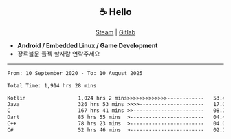 <h2 align="center"> ☕ Hello </h2>

<p align="center">
  <a href="https://steamcommunity.com/id/Niforances/">Steam</a> |
  <a href="https://gitlab.com/niforances">Gitlab</a>
</p>

 - **Android / Embedded Linux / Game Development**
 - 장르불문 플젝 할사람 연락주세요

------

<!--START_SECTION:waka-->

```txt
From: 10 September 2020 - To: 10 August 2025

Total Time: 1,914 hrs 28 mins

Kotlin                 1,024 hrs 2 mins>>>>>>>>>>>>>------------   53.49 %
Java                   326 hrs 53 mins >>>>---------------------   17.07 %
C                      167 hrs 41 mins >>-----------------------   08.76 %
Dart                   85 hrs 55 mins  >------------------------   04.49 %
C++                    78 hrs 23 mins  >------------------------   04.09 %
C#                     52 hrs 46 mins  >------------------------   02.76 %
```

<!--END_SECTION:waka-->
